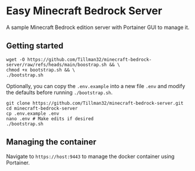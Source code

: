 # Easy Minecraft Bedrock Server
A sample Minecraft Bedrock edition server with Portainer GUI to manage it.

## Getting started
```shell
wget -O https://github.com/Tillman32/minecraft-bedrock-server/raw/refs/heads/main/boostrap.sh && \
chmod +x bootstrap.sh && \
./bootstrap.sh
```
Optionally, you can copy the `.env.example` into a new file `.env` and modify the defaults before running `./bootstrap.sh`.
```shell
git clone https://github.com/Tillman32/minecraft-bedrock-server.git
cd minecraft-bedrock-server
cp .env.example .env
nano .env # Make edits if desired
./bootstrap.sh
```
## Managing the container 
Navigate to `https://host:9443` to manage the docker container using Portainer. 
